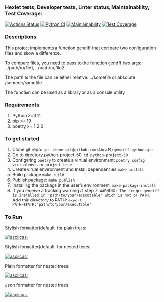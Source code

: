 ### Hexlet tests, Developer tests, Linter status, Maintainability, Test Coverage:
[![Actions Status](https://github.com/Abra19/python-project-50/actions/workflows/hexlet-check.yml/badge.svg)](https://github.com/Abra19/python-project-50/actions)
[![Python CI](https://github.com/Abra19/python-project-50/actions/workflows/python_ci.yml/badge.svg)](https://github.com/Abra19/python-project-50/actions/workflows/python_ci.yml)
[![Maintainability](https://api.codeclimate.com/v1/badges/59cc52fc12a5afd4759f/maintainability)](https://codeclimate.com/github/Abra19/python-project-50/maintainability)
[![Test Coverage](https://api.codeclimate.com/v1/badges/59cc52fc12a5afd4759f/test_coverage)](https://codeclimate.com/github/Abra19/python-project-50/test_coverage)

### Descriptions
This project implements a function gendiff that compare two configuration files and show a difference.

To compare files, you need to pass to the function gendff two args: ../path/to/file1, ../path/to/file2.

The path to the file can be either relative: ../somefile or absolute /somedir/somefile.

The function can be used as a library or as a console utility
  
### Requirements
1. Python >=3.11
2. pip >= 19
3. poetry >= 1.2.0

### To get started
1. Clone git repo:
  `git clone git@github.com:Abra19/gendiff-python.git`
2. Go to directory python-project-50:
  `cd python-project-50`
3.  Configuring `poetry` to create a virtual environment:
  `poetry config virtualenvs.in-project true`
4.  Create virual environment and Install dependencies
  `make install`
5. Build package
  `make build`
6. Publish package:
  `make publish`
7. Installing the package in the user's environment:
  `make package-install`
8. If you receive a tracking warning at step 7:
  `WARNING: The script gendiff is installed in 'path/to/your/executable' which is not on PATH.`
  Add this directory to PATH:
  `export PATH=$PATH:'path/to/your/executable'`

### To Run
Stylish formatter(default) for plain trees:

[![asciicast](https://asciinema.org/a/QNWeY8JDMg4A7dInevCVWVNmp.svg)](https://asciinema.org/a/QNWeY8JDMg4A7dInevCVWVNmp)

Stylish formatter(default) for nested trees:

[![asciicast](https://asciinema.org/a/OGoq9EpzV2QfgWEw2AkK0sXsY.svg)](https://asciinema.org/a/OGoq9EpzV2QfgWEw2AkK0sXsY)

Plain formatter for nested trees:

[![asciicast](https://asciinema.org/a/arW8NSJ7hxdGmGfcHdqk1ggK9.svg)](https://asciinema.org/a/arW8NSJ7hxdGmGfcHdqk1ggK9)

Json formatter for nested trees:

[![asciicast](https://asciinema.org/a/kJdxJMREqoLFk7rCNIbkpkmOV.svg)](https://asciinema.org/a/kJdxJMREqoLFk7rCNIbkpkmOV)
